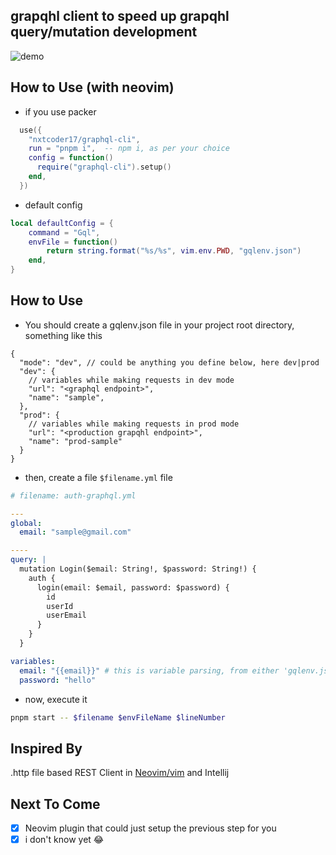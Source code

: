 ## grapqhl client to speed up grapqhl query/mutation development

![demo](https://user-images.githubusercontent.com/22402557/160329835-7f445332-fbbc-48bf-9922-43e907975ba2.gif)

## How to Use (with neovim)

- if you use packer
```lua
  use({
    "nxtcoder17/graphql-cli",
    run = "pnpm i",  -- npm i, as per your choice
    config = function()
      require("graphql-cli").setup()
    end,
  })
```

- default config
```lua
local defaultConfig = {
	command = "Gql",
	envFile = function()
		return string.format("%s/%s", vim.env.PWD, "gqlenv.json")
	end,
}
```

## How to Use

- You should create a gqlenv.json file in your project root directory, something like this
```jsonc
{
  "mode": "dev", // could be anything you define below, here dev|prod
  "dev": {
    // variables while making requests in dev mode
    "url": "<graphql endpoint>",
    "name": "sample",
  },
  "prod": {
    // variables while making requests in prod mode
    "url": "<production grapqhl endpoint>",
    "name": "prod-sample"
  }
}
```

- then, create a file `$filename.yml` file
```yaml
# filename: auth-graphql.yml

---
global:
  email: "sample@gmail.com"

----
query: |
  mutation Login($email: String!, $password: String!) {
    auth {
      login(email: $email, password: $password) {
        id
        userId
        userEmail
      }
    }
  }

variables:
  email: "{{email}}" # this is variable parsing, from either 'gqlenv.json' or from 'global' doc at the top
  password: "hello"  
```

- now, execute it
```sh
pnpm start -- $filename $envFileName $lineNumber
```

## Inspired By
.http file based REST Client in [Neovim/vim](https://github.com/bayne/vim-dot-http) and Intellij

## Next To Come

- [x] Neovim plugin that could just setup the previous step for you
- [x] i don't know yet 😂
